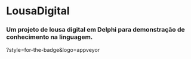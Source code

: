 # LousaDigital
### Um projeto de lousa digital em Delphi para demonstração de conhecimento na linguagem.

?style=for-the-badge&logo=appveyor
